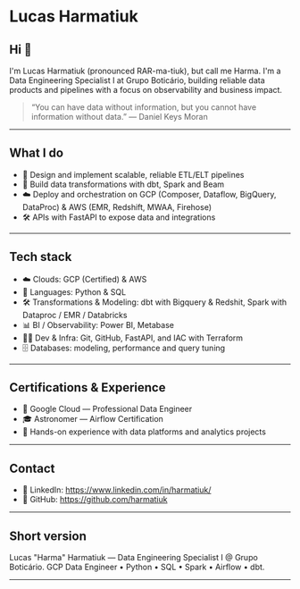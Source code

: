 # Lucas Harmatiuk
 
## Hi 👋

I'm Lucas Harmatiuk (pronounced RAR-ma-tiuk), but call me Harma. I'm a Data Engineering Specialist I at Grupo Boticário, building reliable data products and pipelines with a focus on observability and business impact.

> “You can have data without information, but you cannot have information without data.” — Daniel Keys Moran

---

## What I do

* 🚀 Design and implement scalable, reliable ETL/ELT pipelines
* 🧰 Build data transformations with dbt, Spark and Beam
* ☁️ Deploy and orchestration on GCP (Composer, Dataflow, BigQuery, DataProc) & AWS (EMR, Redshift, MWAA, Firehose) 
* 🛠️ APIs with FastAPI to expose data and integrations

---

## Tech stack

* ☁️ Clouds: GCP (Certified) & AWS
* 🧩 Languages: Python & SQL
* 🛠️ Transformations & Modeling: dbt with Bigquery & Redshit, Spark with Dataproc / EMR / Databricks 
* 📊 BI / Observability: Power BI, Metabase
* 🧑‍💻 Dev & Infra: Git, GitHub, FastAPI, and IAC with Terraform
* 🗄️ Databases: modeling, performance and query tuning

---

## Certifications & Experience

- 🏅 Google Cloud — Professional Data Engineer
- 🎓 Astronomer — Airflow Certification
- 📌 Hands-on experience with data platforms and analytics projects

---

## Contact

* 🔗 LinkedIn: https://www.linkedin.com/in/harmatiuk/
* 🐙 GitHub: https://github.com/harmatiuk

---

## Short version

Lucas "Harma" Harmatiuk — Data Engineering Specialist I @ Grupo Boticário. GCP Data Engineer • Python • SQL • Spark • Airflow • dbt.

---
